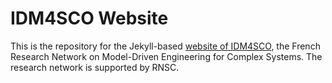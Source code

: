 # IDM4SCO Website

This is the repository for the Jekyll-based [website of IDM4SCO](http://gemoc.org/idm4sco), the French Research Network on Model-Driven Engineering for Complex Systems. The research network is supported by RNSC. 
